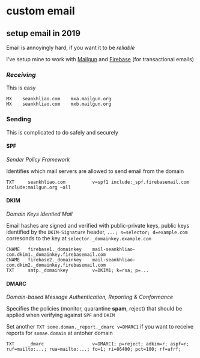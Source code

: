# custom email

## setup email in 2019

Email is annoyingly hard,
if you want it to be _reliable_

I've setup mine to work with [Mailgun](https://www.mailgun.com/)
and [Firebase](https://firebase.google.com/) (for transactional emails)

### _Receiving_

This is easy

```
MX    seankhliao.com    mxa.mailgun.org
MX    seankhliao.com    mxb.mailgun.org
```

### Sending

This is complicated to do safely and securely

#### SPF

_Sender Policy Framework_

Identifies which mail servers are allowed to send email from the domain

```
TXT     seankhliao.com          v=spf1 include:_spf.firebasemail.com include:mailgun.org ~all
```

#### DKIM

_Domain Keys Identied Mail_

Email hashes are signed and verified with public-private keys,
public keys identified by the `DKIM-Signature` header,
`...; s=selector; d=example.com` corresonds to the key at `selector._domainkey.example.com`

```
CNAME   firebase1._domainkey    mail-seankhliao-com.dkim1._domainkey.firebasemail.com
CNAME   firebase2._domainkey    mail-seankhliao-com.dkim2._domainkey.firebasemail.com
TXT     smtp._domainkey         v=DKIM1; k=rsa; p=...
```

#### DMARC

_Domain-based Message Authentication, Reporting & Conformance_

Specifies the policies (monitor, quarantine **spam**, reject) that should be applied when verifying against `SPF` and `DKIM`

Set another `TXT some.doman._report._dmarc v=DMARC1` if you want to receive reports for `somae.domain` at antoher domain

```
TXT     _dmarc                  v=DMARC1; p=reject; adkim=r; aspf=r; ruf=mailto:...; rua=mailto:...; fo=1; ri=86400; pct=100; rf=afrf;
```